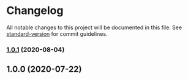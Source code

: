 # Changelog

All notable changes to this project will be documented in this file. See [standard-version](https://github.com/conventional-changelog/standard-version) for commit guidelines.

### [1.0.1](https://github.com/darkjinnee/mini-worker/compare/v1.0.0...v1.0.1) (2020-08-04)

## 1.0.0 (2020-07-22)
